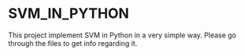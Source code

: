 # SVM_IN_PYTHON

This project implement SVM in Python in a very simple way. Please go through the files to get info regarding it.
